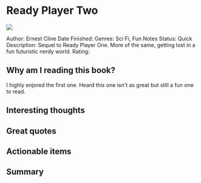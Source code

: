 # Ready Player Two
![](https://images-na.ssl-images-amazon.com/images/I/41-p5bsEBUL._SX326_BO1,204,203,200_.jpg)

Author: Ernest Cline
Date Finished: 
Genres: Sci Fi, Fun
Notes Status: 
Quick Description: Sequel to Ready Player One. More of the same, getting lost in a fun futuristic nerdy world.
Rating: 

## Why am I reading this book?
I highly enjored the first one. Heard this one isn't as great but still a fun one to read. 

## Interesting thoughts


## Great quotes


## Actionable items


## Summary


